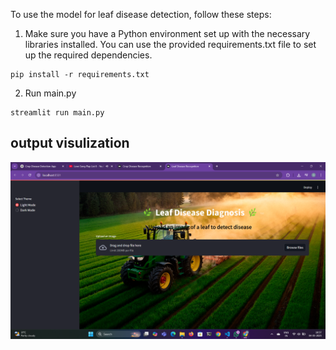 
To use the model for leaf disease detection, follow these steps:

1. Make sure you have a Python environment set up with the necessary libraries installed. You can use the provided requirements.txt file to set up the required dependencies.

```
pip install -r requirements.txt
```

2. Run main.py

```
streamlit run main.py 
``` 
## output visulization
   
   ![alt text](<Screenshot 2025-05-04 185731.png>)
